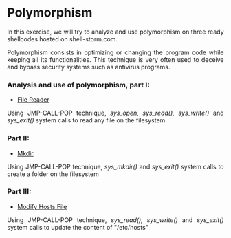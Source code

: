 # Polymorphism

<p style="text-align: justify;">In this exercise, we will try to analyze and use polymorphism on three ready shellcodes hosted on shell-storm.com.</p>

<p style="text-align: justify;">Polymorphism consists in optimizing or changing the program code while keeping all its functionalities. This technique is very often used to deceive and bypass security systems such as antivirus programs.<p>

### Analysis and use of polymorphism, part I: ###

- [File Reader](File-Reader)

<p style="text-align: justify;">Using JMP-CALL-POP technique, <i>sys_open, sys_read(), sys_write()</i> and <i>sys_exit()</i> system calls to read any file on the filesystem</p>

### Part II: ###

- [Mkdir](Mkdir)

<p style="text-align: justify;">Using JMP-CALL-POP technique, <i>sys_mkdir()</i> and <i>sys_exit()</i> system calls to create a folder on the filesystem</p>

### Part III: ###
- [Modify Hosts File](Modify-Hosts) 

<p style="text-align: justify;">Using JMP-CALL-POP technique, <i>sys_read(), sys_write()</i> and <i>sys_exit()</i> system calls to update the content of "/etc/hosts"</p>
